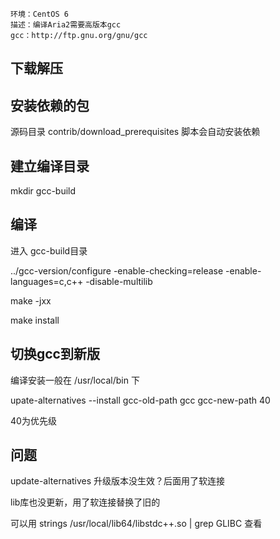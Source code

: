 ```
环境：CentOS 6
描述：编译Aria2需要高版本gcc
gcc：http://ftp.gnu.org/gnu/gcc
```

## 下载解压

## 安装依赖的包
源码目录 contrib/download_prerequisites 脚本会自动安装依赖

## 建立编译目录
mkdir gcc-build

## 编译

进入 gcc-build目录

../gcc-version/configure -enable-checking=release -enable-languages=c,c++ -disable-multilib

make -jxx

make install

## 切换gcc到新版

编译安装一般在 /usr/local/bin 下

upate-alternatives --install gcc-old-path gcc gcc-new-path 40

40为优先级

## 问题
update-alternatives 升级版本没生效？后面用了软连接

lib库也没更新，用了软连接替换了旧的

可以用 strings /usr/local/lib64/libstdc++.so | grep GLIBC 查看
